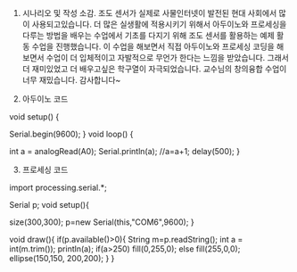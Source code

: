 1. 시나리오 및 작성 소감.
조도 센서가 실제로 사물인터넷이 발전된 현대 사회에서 많이 사용되고있습니다. 더 많은 실생활에 적용시키기 위해서 아두이노와 프로세싱을 다루는 방법을 
배우는 수업에서 기초를 다지기 위해 조도 센서를 활용하는 예제 활동 수업을 진행했습니다. 이 수업을 해보면서 직접 아두이노와 프로세싱 코딩을 해보면서
수업이 더 입체적이고 자발적으로 무언가 한다는 느낌을 받았습니다. 그래서 더 재미있었고 더 배우고싶은 학구열이 자극되었습니다. 교수님의 창의융합 수업이
너무 재밌습니다. 감사합니다~


2. 아두이노 코드

void setup() {  

  Serial.begin(9600);
}
void loop() {

  int a = analogRead(A0);
  Serial.println(a); //a=a+1;
  delay(500);
}


3. 프로세싱 코드

import processing.serial.*;

Serial p;
void setup(){

  size(300,300);
  p=new Serial(this,"COM6",9600);
}

void draw(){
  if(p.available()>0){
    String m=p.readString();
    int a = int(m.trim());
    println(a);
    if(a>250) fill(0,255,0);
    else      fill(255,0,0);
    ellipse(150,150, 200,200);
  }
}
